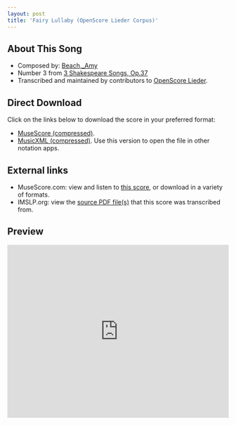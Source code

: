 ```yaml
---
layout: post
title: 'Fairy Lullaby (OpenScore Lieder Corpus)'
---
```


## About This Song

- Composed by: [Beach,_Amy](https://fourscoreandmore.org/openscore/lieder/Beach,_Amy)
- Number 3 from [3 Shakespeare Songs, Op.37](https://fourscoreandmore.org/openscore/lieder/Beach,_Amy/3_Shakespeare_Songs,_Op.37)
- Transcribed and maintained by contributors to [OpenScore Lieder].

[OpenScore Lieder]: https://musescore.com/openscore-lieder-corpus

## Direct Download

Click on the links below to download the score in your preferred format:
- [MuseScore (compressed)](https://github.com/openscore/lieder/blob/main/scores/Beach,_Amy/3_Shakespeare_Songs,_Op.37/3_Fairy_Lullaby/lc6564816.mscz?raw=true).
- [MusicXML (compressed)](https://github.com/openscore/lieder/blob/main/scores/Beach,_Amy/3_Shakespeare_Songs,_Op.37/3_Fairy_Lullaby/lc6564816.mxl?raw=true). Use this version to open the file in other notation apps.

## External links

- MuseScore.com: view and listen to [this score][MuseScore], or download in a variety of formats.
- IMSLP.org: view the [source PDF file(s)][IMSLP] that this score was transcribed from.

[MuseScore]: https://musescore.com/score/6564816
[IMSLP]: https://imslp.org/wiki/Special:ReverseLookup/637442

## Preview

<iframe width="100%" height="394" src="https://musescore.com/openscore-lieder-corpus/scores/6564816/embed" frameborder="0" allowfullscreen allow="autoplay; fullscreen"></iframe>

